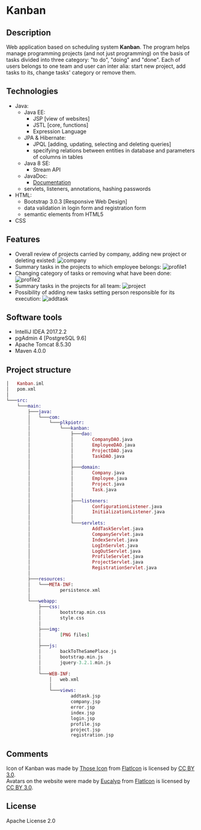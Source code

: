 # Kanban
## Description
Web application based on scheduling system **Kanban**. The program helps manage programming projects (and not just programming) on the basis of tasks divided into three category: "to do", "doing" and "done". Each of users belongs to one team and user can inter alia: start new project, add tasks to its, change tasks' category or remove them.
## Technologies
- Java:
  - Java EE:
    - JSP [view of websites]
    - JSTL [core, functions]
    - Expression Language
  - JPA & Hibernate:
    - JPQL [adding, updating, selecting and deleting queries]
    - specifying relations between entities in database and parameters of columns in tables
  - Java 8 SE:
    - Stream API
  - JavaDoc:
    - [Documentation](http://plkpiotr.ayz.pl/)
   - servlets, listeners, annotations, hashing passwords
- HTML:
  - Bootstrap 3.0.3 [Responsive Web Design]
  - data validation in login form and registration form
  - semantic elements from HTML5
- CSS
## Features
- Overall review of projects carried by company, adding new project or deleting existed: ![company](https://user-images.githubusercontent.com/21959354/30253767-f158fd7a-968b-11e7-95e5-c0c10e33ce16.png)
- Summary tasks in the projects to which employee belongs: ![profile1](https://user-images.githubusercontent.com/21959354/30253768-f4bc891e-968b-11e7-983d-6f3966291f9f.png)
- Changing category of tasks or removing what have been done: ![profile2](https://user-images.githubusercontent.com/21959354/30253769-f72bab8a-968b-11e7-89f3-3d18a71fa432.png)
- Summary tasks in the projects for all team: ![project](https://user-images.githubusercontent.com/21959354/30253770-f925cba0-968b-11e7-9d86-b80eb02b9afa.png)
- Possibility of adding new tasks setting person responsible for its execution: ![addtask](https://user-images.githubusercontent.com/21959354/30253771-fbef0158-968b-11e7-9830-9f567686e384.png)
## Software tools
- IntelliJ IDEA 2017.2.2
- pgAdmin 4 [PostgreSQL 9.6]
- Apache Tomcat 8.5.30
- Maven 4.0.0
## Project structure
```elixir
│   Kanban.iml
│   pom.xml
│
└───src:
    └───main:
        ├───java:
        │   └───com:
        │       └───plkpiotr:
        │           └───kanban:
        │               ├───dao:
        │               │       CompanyDAO.java
        │               │       EmployeeDAO.java
        │               │       ProjectDAO.java
        │               │       TaskDAO.java
        │               │
        │               ├───domain:
        │               │       Company.java
        │               │       Employee.java
        │               │       Project.java
        │               │       Task.java
        │               │
        │               ├───listeners:
        │               │       ConfigurationListener.java
        │               │       InitializationListener.java
        │               │
        │               └───servlets:
        │                       AddTaskServlet.java
        │                       CompanyServlet.java
        │                       IndexServlet.java
        │                       LogInServlet.java
        │                       LogOutServlet.java
        │                       ProfileServlet.java
        │                       ProjectServlet.java
        │                       RegistrationServlet.java
        │
        ├───resources:
        │   └───META-INF:
        │           persistence.xml
        │
        └───webapp:
            ├───css:
            │       bootstrap.min.css
            │       style.css
            │
            ├───img:
            │       [PNG files]
            │
            ├───js:
            │       backToTheSamePlace.js
            │       bootstrap.min.js
            │       jquery-3.2.1.min.js
            │
            └───WEB-INF:
                │   web.xml
                │
                └───views:
                        addtask.jsp
                        company.jsp
                        error.jsp
                        index.jsp
                        login.jsp
                        profile.jsp
                        project.jsp
                        registration.jsp
```
## Comments
Icon of Kanban was made by [Those Icon](https://www.flaticon.com/authors/those-icons) from [FlatIcon](https://www.flaticon.com/) is licensed by [CC BY 3.0](http://creativecommons.org/licenses/by/3.0/).  
Avatars on the website were made by [Eucalyp](https://www.flaticon.com/authors/eucalyp) from [FlatIcon](https://www.flaticon.com/) is licensed by [CC BY 3.0](http://creativecommons.org/licenses/by/3.0/).
## License
Apache License 2.0 
